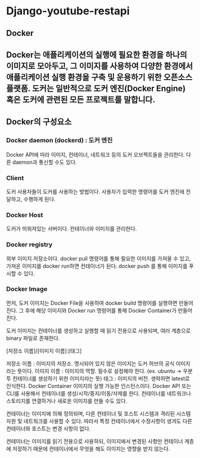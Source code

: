 # Django-youtube-restapi

## Docker  
Docker는 애플리케이션의 실행에 필요한 환경을 하나의 이미지로 모아두고, 그 이미지를 사용하여 다양한 환경에서 애플리케이션 실행 환경을 구축 및 운용하기 위한 오픈소스 플랫폼.
도커는 일반적으로 도커 엔진(Docker Engine) 혹은 도커에 관련된 모든 프로젝트를 말합니다.
--------
## Docker의 구성요소  
### Docker daemon (dockerd) : 도커 엔진
Docker API에 따라 이미지, 컨테이너, 네트워크 등의 도커 오브젝트들을 관리한다. 다른 daemon과 통신할 수도 있다.

### Client
도커 사용자들이 도커를 사용하는 방법이다. 사용자가 입력한 명령어를 도커 엔진에 전달하고, 수행하게 된다.

### Docker Host
도커가 띄워져있는 서버이다. 컨테이너와 이미지를 관리한다.

### Docker registry
외부 이미지 저장소이다. docker pull 명령어를 통해 필요한 이미지를 가져올 수 있고, 가져온 이미지를 docker run하면 컨테이너가 된다. docker push 를 통해 이미지를 푸시할 수 있다.

### Docker Image
먼저, 도커 이미지는 Docker File을 사용하여 docker build 명령어를 실행하면 만들어진다. 그 후에 해당 이미지와 Docker run 명령어를 통해 Docker Container가 만들어진다.

도커 이미지는 컨테이너를 생성하고 실행할 때 읽기 전용으로 사용되며, 여러 계층으로 binary 파일로 존재한다.

[저장소 이름]/[이미지 이름]:[태그]

저장소 이름 : 이미지의 저장소. 명시되어 있지 않은 이미지는 도커 허브의 공식 이미지라는 뜻이다.
이미지 이름 : 이미지의 역할. 필수로 설정해야 한다. (ex. ubuntu -> 우분투 컨테이너를 생성하기 위한 이미지라는 뜻)
태그 : 이미지의 버전. 생략하면 latest로 인식한다.
Docker Container
이미지의 실행 가능한 인스턴스이다. Docker API 또는 CLI를 사용해서 컨테이너를 생성/시작/중지/이동/삭제를 한다. 컨테이너를 네트워크나 스토리지를 연결하거나 새로운 이미지를 만들 수도 있다.

컨테이너는 이미지에 의해 정의되며, 다른 컨테이너 및 호스트 시스템과 격리된 시스템 자원 및 네트워크를 사용할 수 있다. 따라서 특정 컨테이너에서 수정사항이 생겨도 다른 컨테이너와 호스트는 변경 사항이 없다.

컨테이너는 이미지를 읽기 전용으로 사용하되, 이미지에서 변경된 사항만 컨테이너 계층에 저장하기 때문에 컨테이너에서 무엇을 해도 이미지는 영향을 받지 않는다.

